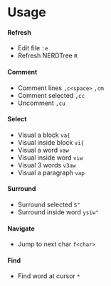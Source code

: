 # Usage

#### Refresh
* Edit file `:e`
* Refresh NERDTree `R`

#### Comment
* Comment lines `,c<space>` `,cm`
* Comment selected `,cc`
* Uncomment `,cu`

#### Select
* Visual a block `va{`
* Visual inside block `vi{`
* Visual a word `vaw`
* Visual inside word `viw`
* Visual 3 words `v3aw`
* Visual a paragraph `vap`

#### Surround
* Surround selected `S"`
* Surround inside word `ysiw"`

#### Navigate
* Jump to next char `f<char>`

#### Find
* Find word at cursor `*`